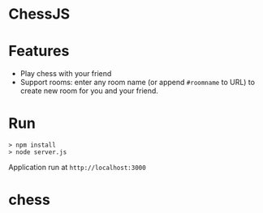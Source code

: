 ChessJS
=======

# Features
- Play chess with your friend
- Support rooms: enter any room name (or append `#roomname` to URL) to create new room for you and your friend.

# Run

```
> npm install
> node server.js
```

Application run at `http://localhost:3000`
# chess
